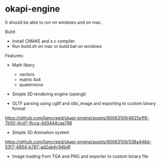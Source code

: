 # okapi-engine

It should be able to run on windows and on mac. 

Build
- Install CMAKE and a c compiler. 
- Run build.sh on mac or build.bat on windows

Features:

- Math libary
    - vectors
    - matrix 4x4
    - quaternions

- Simple 3D rendering engine (opengl)
  
- GLTF parsing using cgltf and stbi_image and exporting to custom binary format

  
https://github.com/liamcreed/okapi-engine/assets/90063109/4625e1f6-7b50-4cd7-9cca-4d3444caa796


- Simple 3D Animation system

https://github.com/liamcreed/okapi-engine/assets/90063109/538a448d-53f7-4864-b787-ad2ab4c94b4f

- Image loading from TGA and PNG and exporter to custom binary file


